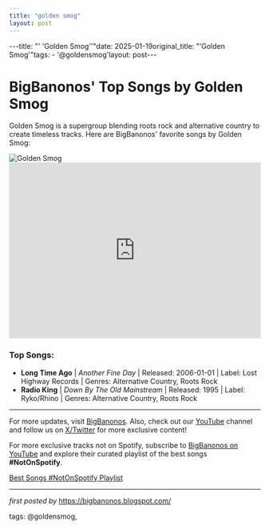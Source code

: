 ```yaml
---
title: "golden smog"
layout: post
---
```

---title: "' 'Golden Smog''"date: 2025-01-19original_title: "'Golden Smog'"tags:  - '@goldensmog'layout: post---<!-- Title of the Post --><h1>BigBanonos' Top Songs by Golden Smog</h1> <!-- Introductory Text --><p>Golden Smog is a supergroup blending roots rock and alternative country to create timeless tracks. Here are BigBanonos' favorite songs by Golden Smog:</p> <!-- Featured Image --><div> <img src="https://i.scdn.co/image/ab67616d0000b27356884da6d760a375c90b268d" alt="Golden Smog"></div> <!-- Spotify Embed --><div> <iframe src="https://open.spotify.com/embed/playlist/14w9Ct0XRA5hn8Siu0nU92?utm_source=generator" width="100%" height="352" frameBorder="0" allowfullscreen="" allow="autoplay; clipboard-write; encrypted-media; fullscreen; picture-in-picture" loading="lazy"></iframe></div> <!-- Song Information --><h3>Top Songs:</h3><ul> <li><strong>Long Time Ago</strong> | <em>Another Fine Day</em> | Released: 2006-01-01 | Label: Lost Highway Records | Genres: Alternative Country, Roots Rock</li> <li><strong>Radio King</strong> | <em>Down By The Old Mainstream</em> | Released: 1995 | Label: Ryko/Rhino | Genres: Alternative Country, Roots Rock</li></ul> <!-- Footer Links --><hr /><p>For more updates, visit <a href="https://bigbanonos.blogspot.com/" target="_blank">BigBanonos</a>. Also, check out our <a href="https://www.youtube.com/@BigBanonos" target="_blank">YouTube</a> channel and follow us on <a href="https://x.com/bigbanonos" target="_blank">X/Twitter</a> for more exclusive content!</p><!--Subscribe and Playlist Links--><div>    <p>For more exclusive tracks not on Spotify, subscribe to <a href="https://www.youtube.com/@BigBanonos" target="_blank">BigBanonos on YouTube</a> and explore their curated playlist of the best songs <strong>#NotOnSpotify</strong>.</p>    <p><a href="https://www.youtube.com/playlist?list=PLtuNtuTatqI0kFahUCbtbfenC_ET5O_tr" target="_blank">Best Songs #NotOnSpotify Playlist<br /></a></p></div><hr /><p><em>first posted by</em> <a href="https://bigbanonos.blogspot.com/" rel="noopener" target="_new">https://bigbanonos.blogspot.com/</a></p><p>tags: @goldensmog,</p>